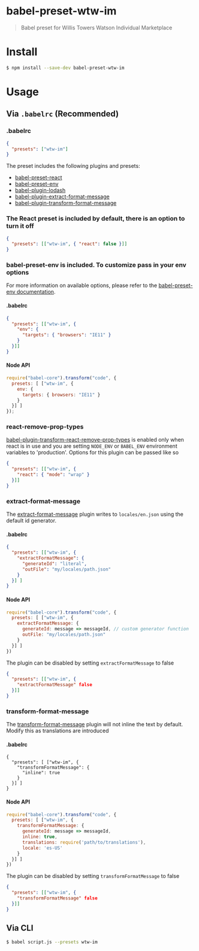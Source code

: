 # babel-preset-wtw-im

> Babel preset for Willis Towers Watson Individual Marketplace

# Install

```bash
$ npm install --save-dev babel-preset-wtw-im
```

# Usage

## Via `.babelrc` (Recommended)

### .babelrc
```json
{
  "presets": ["wtw-im"]
}
```

The preset includes the following plugins and presets:

* [babel-preset-react](https://babeljs.io/docs/plugins/preset-react/)
* [babel-preset-env](https://babeljs.io/docs/plugins/preset-env/)
* [babel-plugin-lodash](https://www.npmjs.com/package/babel-plugin-lodash)
* [babel-plugin-extract-format-message](https://www.npmjs.com/package/babel-plugin-extract-format-message)
* [babel-plugin-transform-format-message](https://www.npmjs.com/package/babel-plugin-transform-format-message)

### The React preset is included by default, there is an option to turn it off

```json
{
  "presets": [["wtw-im", { "react": false }]]
}
```

### babel-preset-env is included. To customize pass in your env options

For more information on available options, please refer to the [babel-preset-env documentation](https://babeljs.io/docs/plugins/preset-env/).

#### .babelrc
```json
{
  "presets": [["wtw-im", {
    "env": {
      "targets": { "browsers": "IE11" }
    }
  }]]
}
```

#### Node API
```js
require("babel-core").transform("code", {
  presets: [ ["wtw-im", {
    env: {
      targets: { browsers: "IE11" }
    }
  }] ]
});
```

### react-remove-prop-types

[babel-plugin-transform-react-remove-prop-types](https://github.com/oliviertassinari/babel-plugin-transform-react-remove-prop-types) is enabled only
when react is in use and you are setting `NODE_ENV` or `BABEL_ENV` environment variables to 'production'. Options for this plugin can be passed like
so

```json
{
  "presets": [["wtw-im", {
    "react": { "mode": "wrap" }
  }]]
}
```

### extract-format-message

The [extract-format-message](https://github.com/format-message/format-message/tree/master/packages/babel-plugin-extract-format-message) plugin writes
to `locales/en.json` using the default id generator.

#### .babelrc
```json
{
  "presets": [["wtw-im", { 
    "extractFormatMessage": {
      "generateId": "literal",
      "outFile": "my/locales/path.json"
    }
  }] ]
}
```

#### Node API
```js
require("babel-core").transform("code", {
  presets: [ ["wtw-im", {
    extractFormatMessage: {
      generateId: message => messageId, // custom generator function
      outFile: "my/locales/path.json"
    }
  }] ]
})
```

The plugin can be disabled by setting `extractFormatMessage` to false

```json
{
  "presets": [["wtw-im", {
    "extractFormatMessage" false
  }]]
}
```

### transform-format-message

The [transform-format-message](https://github.com/format-message/format-message/tree/master/packages/babel-plugin-transform-format-message) plugin will not inline the text by default. Modify this as translations are introduced

#### .babelrc

```
{
  "presets": [ ["wtw-im", {
    "transformFormatMessage": {
      "inline": true
    }
  }] ]
}
```

#### Node API

```js
require("babel-core").transform("code", {
  presets: [ ["wtw-im", {
    transformFormatMessage: {
      generateId: message => messageId,
      inline: true,
      translations: require('path/to/translations'),
      locale: 'es-US'
    }
  }] ]
})
```

The plugin can be disabled by setting `transformFormatMessage` to false

```json
{
  "presets": [["wtw-im", {
    "transformFormatMessage" false
  }]]
}
```

## Via CLI
````bash
$ babel script.js --presets wtw-im
````
